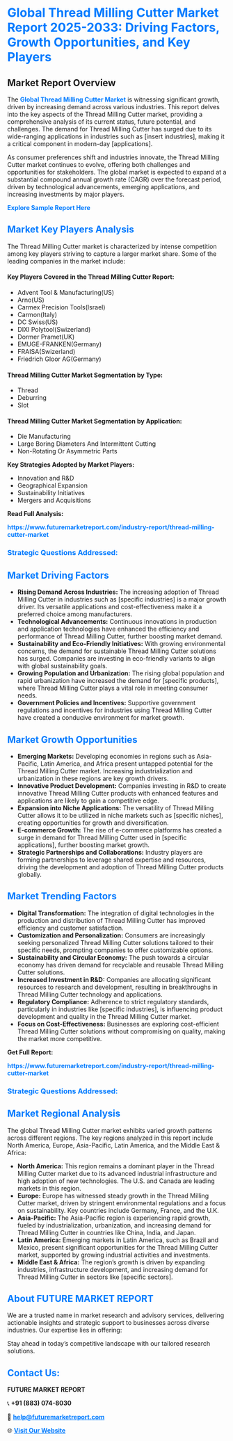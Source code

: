 <h1 style="color: #007BFF;">Global Thread Milling Cutter Market Report 2025-2033: Driving Factors, Growth Opportunities, and Key Players</h1>

<section id="overview">
<h2>Market Report Overview</h2>
<p>The <a href="https://www.futuremarketreport.com/industry-report/thread-milling-cutter-market" style="color: #007BFF; text-decoration: none;"><strong>Global Thread Milling Cutter Market</strong></a> is witnessing significant growth, driven by increasing demand across various industries. This report delves into the key aspects of the Thread Milling Cutter market, providing a comprehensive analysis of its current status, future potential, and challenges. The demand for Thread Milling Cutter has surged due to its wide-ranging applications in industries such as [insert industries], making it a critical component in modern-day [applications].</p>
<p>As consumer preferences shift and industries innovate, the Thread Milling Cutter market continues to evolve, offering both challenges and opportunities for stakeholders. The global market is expected to expand at a substantial compound annual growth rate (CAGR) over the forecast period, driven by technological advancements, emerging applications, and increasing investments by major players.</p>
</section>

<section id="overview">
<p><a href="https://www.futuremarketreport.com/request-sample/reportId=106113" style="color: #007BFF; text-decoration: none;"><strong>Explore Sample Report Here</strong></a></p>
</section>

<section id="key-players">
<h2 style="color: #007BFF;">Market Key Players Analysis</h2>
<p>The Thread Milling Cutter market is characterized by intense competition among key players striving to capture a larger market share. Some of the leading companies in the market include:</p>
<h4>Key Players Covered in the Thread Milling Cutter Report:</h4>
<ul><li>Advent Tool &amp; Manufacturing(US)</li><li>Arno(US)</li><li>Carmex Precision Tools(Israel)</li><li>Carmon(Italy)</li><li>DC Swiss(US)</li><li>DIXI Polytool(Swizerland)</li><li>Dormer Pramet(UK)</li><li>EMUGE-FRANKEN(Germany)</li><li>FRAISA(Swizerland)</li><li>Friedrich Gloor AG(Germany)</li></ul>
<h4>Thread Milling Cutter Market Segmentation by Type:</h4>
<ul><li>Thread</li><li>Deburring</li><li>Slot</li></ul>

<h4>Thread Milling Cutter Market Segmentation by Application:</h4>
<ul><li>Die Manufacturing</li><li>Large Boring Diameters And Intermittent Cutting</li><li>Non-Rotating Or Asymmetric Parts</li></ul>
<p><strong>Key Strategies Adopted by Market Players:</strong></p>
<ul>
<li>Innovation and R&D</li>
<li>Geographical Expansion</li>
<li>Sustainability Initiatives</li>
<li>Mergers and Acquisitions</li>
</ul>
</section>

<section>
<p><strong>Read Full Analysis: </strong></p><a href="https://www.futuremarketreport.com/industry-report/thread-milling-cutter-market" style="color: #007BFF; text-decoration: none;"><strong>https://www.futuremarketreport.com/industry-report/thread-milling-cutter-market</strong></a>
<h3 style="color: #007BFF;">Strategic Questions Addressed:</h3>
</section>

<section id="driving-factors">
<h2 style="color: #007BFF;">Market Driving Factors</h2>
<ul>
<li><strong>Rising Demand Across Industries:</strong> The increasing adoption of Thread Milling Cutter in industries such as [specific industries] is a major growth driver. Its versatile applications and cost-effectiveness make it a preferred choice among manufacturers.</li>
<li><strong>Technological Advancements:</strong> Continuous innovations in production and application technologies have enhanced the efficiency and performance of Thread Milling Cutter, further boosting market demand.</li>
<li><strong>Sustainability and Eco-Friendly Initiatives:</strong> With growing environmental concerns, the demand for sustainable Thread Milling Cutter solutions has surged. Companies are investing in eco-friendly variants to align with global sustainability goals.</li>
<li><strong>Growing Population and Urbanization:</strong> The rising global population and rapid urbanization have increased the demand for [specific products], where Thread Milling Cutter plays a vital role in meeting consumer needs.</li>
<li><strong>Government Policies and Incentives:</strong> Supportive government regulations and incentives for industries using Thread Milling Cutter have created a conducive environment for market growth.</li>
</ul>
</section>

<section id="growth-opportunities">
<h2 style="color: #007BFF;">Market Growth Opportunities</h2>
<ul>
<li><strong>Emerging Markets:</strong> Developing economies in regions such as Asia-Pacific, Latin America, and Africa present untapped potential for the Thread Milling Cutter market. Increasing industrialization and urbanization in these regions are key growth drivers.</li>
<li><strong>Innovative Product Development:</strong> Companies investing in R&D to create innovative Thread Milling Cutter products with enhanced features and applications are likely to gain a competitive edge.</li>
<li><strong>Expansion into Niche Applications:</strong> The versatility of Thread Milling Cutter allows it to be utilized in niche markets such as [specific niches], creating opportunities for growth and diversification.</li>
<li><strong>E-commerce Growth:</strong> The rise of e-commerce platforms has created a surge in demand for Thread Milling Cutter used in [specific applications], further boosting market growth.</li>
<li><strong>Strategic Partnerships and Collaborations:</strong> Industry players are forming partnerships to leverage shared expertise and resources, driving the development and adoption of Thread Milling Cutter products globally.</li>
</ul>
</section>

<section id="trending-factors">
<h2 style="color: #007BFF;">Market Trending Factors</h2>
<ul>
<li><strong>Digital Transformation:</strong> The integration of digital technologies in the production and distribution of Thread Milling Cutter has improved efficiency and customer satisfaction.</li>
<li><strong>Customization and Personalization:</strong> Consumers are increasingly seeking personalized Thread Milling Cutter solutions tailored to their specific needs, prompting companies to offer customizable options.</li>
<li><strong>Sustainability and Circular Economy:</strong> The push towards a circular economy has driven demand for recyclable and reusable Thread Milling Cutter solutions.</li>
<li><strong>Increased Investment in R&D:</strong> Companies are allocating significant resources to research and development, resulting in breakthroughs in Thread Milling Cutter technology and applications.</li>
<li><strong>Regulatory Compliance:</strong> Adherence to strict regulatory standards, particularly in industries like [specific industries], is influencing product development and quality in the Thread Milling Cutter market.</li>
<li><strong>Focus on Cost-Effectiveness:</strong> Businesses are exploring cost-efficient Thread Milling Cutter solutions without compromising on quality, making the market more competitive.</li>
</ul>
</section>

<section>
<p><strong>Get Full Report: </strong></p><a href="https://www.futuremarketreport.com/industry-report/thread-milling-cutter-market" style="color: #007BFF; text-decoration: none;"><strong>https://www.futuremarketreport.com/industry-report/thread-milling-cutter-market</strong></a>
<h3 style="color: #007BFF;">Strategic Questions Addressed:</h3>
</section>


<section id="regional-analysis">
<h2 style="color: #007BFF;">Market Regional Analysis</h2>
<p>The global Thread Milling Cutter market exhibits varied growth patterns across different regions. The key regions analyzed in this report include North America, Europe, Asia-Pacific, Latin America, and the Middle East & Africa:</p>
<ul>
<li><strong>North America:</strong> This region remains a dominant player in the Thread Milling Cutter market due to its advanced industrial infrastructure and high adoption of new technologies. The U.S. and Canada are leading markets in this region.</li>
<li><strong>Europe:</strong> Europe has witnessed steady growth in the Thread Milling Cutter market, driven by stringent environmental regulations and a focus on sustainability. Key countries include Germany, France, and the U.K.</li>
<li><strong>Asia-Pacific:</strong> The Asia-Pacific region is experiencing rapid growth, fueled by industrialization, urbanization, and increasing demand for Thread Milling Cutter in countries like China, India, and Japan.</li>
<li><strong>Latin America:</strong> Emerging markets in Latin America, such as Brazil and Mexico, present significant opportunities for the Thread Milling Cutter market, supported by growing industrial activities and investments.</li>
<li><strong>Middle East & Africa:</strong> The region’s growth is driven by expanding industries, infrastructure development, and increasing demand for Thread Milling Cutter in sectors like [specific sectors].</li>
</ul>
</section>

<footer>
<h2 style="color: #007BFF;">About FUTURE MARKET REPORT</h2>
<p>We are a trusted name in market research and advisory services, delivering actionable insights and strategic support to businesses across diverse industries. Our expertise lies in offering:</p>

<p>Stay ahead in today’s competitive landscape with our tailored research solutions.</p>

<h2 style="color: #007BFF;">Contact Us:</h2>
<p><strong>FUTURE MARKET REPORT</strong></p>
<p>📞 <strong>+91 (883) 074-8030</strong></p>
<p>📧 <strong><a href="mailto:help@futuremarketreport.com" style="color: #007BFF;">help@futuremarketreport.com</a></strong></p>
<p>🌐 <strong><a href="https://www.futuremarketreport.com/" style="color: #007BFF;">Visit Our Website</a></strong></p>
</footer>